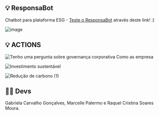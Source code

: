 ## 💡 ResponsaBot 
Chatbot para plataforma ESG - <a href="https://web-chat.global.assistant.watson.appdomain.cloud/preview.html?backgroundImageURL=https%3A%2F%2Fau-syd.assistant.watson.cloud.ibm.com%2Fpublic%2Fimages%2Fupx-c11cdaa4-283d-41a9-8e63-2eacb4863a12%3A%3A4e642eca-d2f7-491d-aa83-1bf98649636d&integrationID=d13c78ee-425f-455d-9671-f025ed8c2eca&region=au-syd&serviceInstanceID=c11cdaa4-283d-41a9-8e63-2eacb4863a12">Teste o ResponsaBot</a> através deste link! :)

![image](https://github.com/MarcellePalermo/responsabot/assets/111618784/8706e9e5-9548-4a75-8c29-e59ee43d9c2d)

## 💡 ACTIONS
![Tenho uma pergunta sobre governança corporativa  Como as empresa](https://github.com/MarcellePalermo/responsabot/assets/111618784/4fc166e6-de6f-4bcb-85bb-3cab81902ada)

![Investimento sustentável](https://github.com/MarcellePalermo/responsabot/assets/111618784/e0c63f3e-dfab-48de-9e7b-f927612bedc7)

![Redução de carbono (1)](https://github.com/MarcellePalermo/responsabot/assets/111618784/fb73403a-b95b-4e90-bcb6-03052a6a3b2b)

<h2> 👩‍💻 Devs </h2>
Gabriela Carvalho Gonçalves, Marcelle Palermo e Raquel Cristina Soares Moura.
